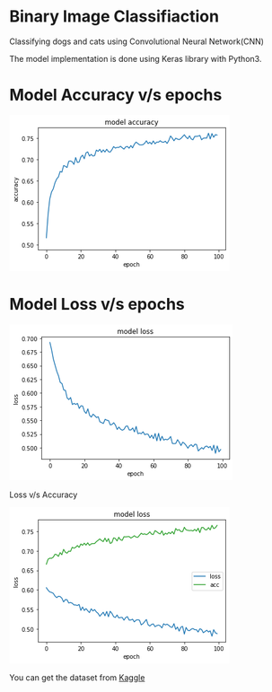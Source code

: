 # Binary Image Classifiaction
Classifying dogs and cats using Convolutional Neural Network(CNN)

The model implementation is done using Keras library with Python3.


# Model Accuracy v/s epochs
![](model_accuracy.png)

# Model Loss v/s epochs
![](model_loss.png)

Loss v/s Accuracy

![](loss_vs_acc.png)


You can get the dataset from [Kaggle](https://www.kaggle.com/kashaudhan94/dataset)
